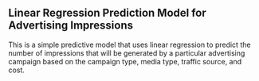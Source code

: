 ## Linear Regression Prediction Model for Advertising Impressions
This is a simple predictive model that uses linear regression to predict the number of impressions that will be generated by a particular advertising campaign based on the campaign type, media type, traffic source, and cost.
